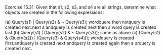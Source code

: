 Exercise 15.31: Given that s1, s2, s3, and s4 are all strings, determine
what objects are created in the following expressions:

(a) Query(s1) | Query(s2) & ~ Query(s3); wordquere then notquery is created next.next a andquery is created next then a word query is created last
(b) Query(s1) | (Query(s2) & ~ Query(s3)); same as above
(c) (Query(s1) & (Query(s2)) | (Query(s3) & Query(s4))); wordquery is created first.andquery is created next.andquery is created again then a orquery is created next.